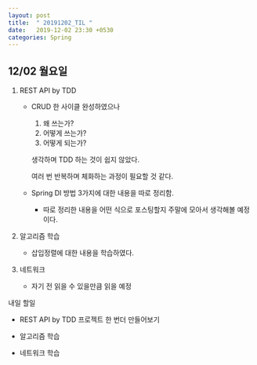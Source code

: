 ```yaml
---
layout: post
title:  " 20191202_TIL "
date:   2019-12-02 23:30 +0530
categories: Spring
---
```




## 12/02 월요일



1. REST API by TDD
   
   - CRUD 한 사이클 완성하였으나
   
     1. 왜 쓰는가?
     2. 어떻게 쓰는가?
     3. 어떻게 되는가?
   
     생각하며 TDD 하는 것이 쉽지 않았다.
   
     여러 번 반복하며 체화하는 과정이 필요할 것 같다.
      
   
   - Spring DI 방법 3가지에 대한 내용을 따로 정리함.
     - 따로 정리한 내용을 어떤 식으로 포스팅할지 주말에 모아서 생각해볼 예정이다.
       
   
2. 알고리즘 학습

   - 삽입정렬에 대한 내용을 학습하였다.



3. 네트워크
   - 자기 전 읽을 수 있을만큼 읽을 예정



내일 할일

- REST API by TDD 프로젝트 한 번더 만들어보기

- 알고리즘 학습

- 네트워크 학습

  
